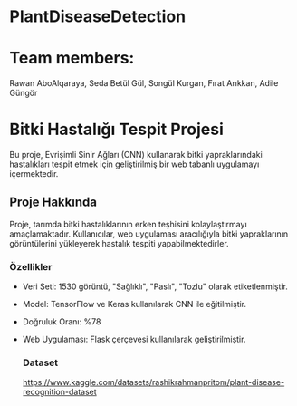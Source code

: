 # PlantDiseaseDetection
# Team members: 
Rawan AboAlqaraya, Seda Betül Gül, Songül Kurgan, Fırat Arıkkan, Adile Güngör

# Bitki Hastalığı Tespit Projesi

Bu proje, Evrişimli Sinir Ağları (CNN) kullanarak bitki yapraklarındaki hastalıkları tespit etmek için geliştirilmiş bir web tabanlı uygulamayı içermektedir.

## Proje Hakkında

Proje, tarımda bitki hastalıklarının erken teşhisini kolaylaştırmayı amaçlamaktadır. Kullanıcılar, web uygulaması aracılığıyla bitki yapraklarının görüntülerini yükleyerek hastalık tespiti yapabilmektedirler. 

### Özellikler

- Veri Seti: 1530 görüntü, "Sağlıklı", "Paslı", "Tozlu" olarak etiketlenmiştir.
- Model: TensorFlow ve Keras kullanılarak CNN ile eğitilmiştir.
- Doğruluk Oranı: %78
- Web Uygulaması: Flask çerçevesi kullanılarak geliştirilmiştir.

  ### Dataset
  https://www.kaggle.com/datasets/rashikrahmanpritom/plant-disease-recognition-dataset



